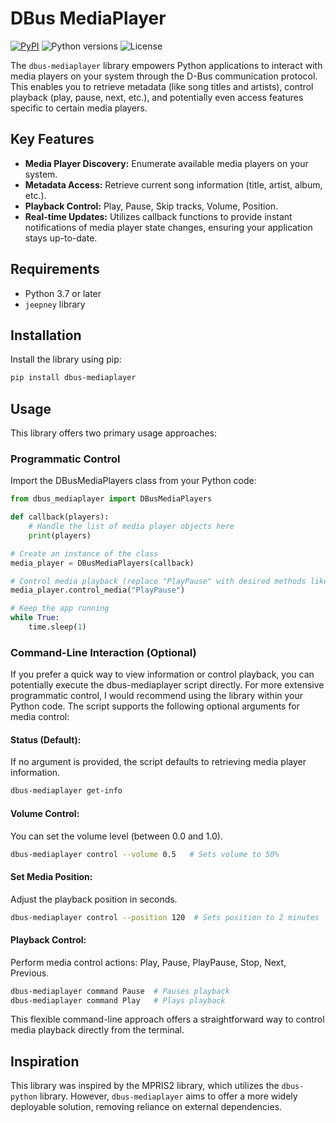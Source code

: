 # DBus MediaPlayer

[![PyPI](https://img.shields.io/pypi/v/dbus-mediaplayer.svg)](https://pypi.python.org/pypi/dbus-mediaplayer)
![Python versions](https://img.shields.io/pypi/pyversions/dbus-mediaplayer.svg)
![License](https://img.shields.io/pypi/l/dbus-mediaplayer.svg)

The `dbus-mediaplayer` library empowers Python applications to interact with media players on your system through the D-Bus communication protocol. This enables you to retrieve metadata (like song titles and artists), control playback (play, pause, next, etc.), and potentially even access features specific to certain media players.


## Key Features

* **Media Player Discovery:** Enumerate available media players on your system.
* **Metadata Access:** Retrieve current song information (title, artist, album, etc.).
* **Playback Control:** Play, Pause, Skip tracks, Volume, Position.
* **Real-time Updates:** Utilizes callback functions to provide instant notifications of media player state changes, ensuring your application stays up-to-date.

## Requirements

* Python 3.7 or later
* `jeepney` library

## Installation

Install the library using pip:

```bash
pip install dbus-mediaplayer
```


## Usage

This library offers two primary usage approaches:


### Programmatic Control

Import the DBusMediaPlayers class from your Python code:

```python
from dbus_mediaplayer import DBusMediaPlayers

def callback(players):
    # Handle the list of media player objects here
    print(players)

# Create an instance of the class
media_player = DBusMediaPlayers(callback)

# Control media playback (replace "PlayPause" with desired methods like "Play", "Pause", "Next", etc.)
media_player.control_media("PlayPause")

# Keep the app running
while True:
    time.sleep(1)
```


### Command-Line Interaction (Optional)

If you prefer a quick way to view information or control playback, you can potentially execute the dbus-mediaplayer script directly. For more extensive programmatic control, I would recommend using the library within your Python code.
The script supports the following optional arguments for media control:

#### Status (Default):
If no argument is provided, the script defaults to retrieving media player information.
```bash
dbus-mediaplayer get-info
```

#### Volume Control:
You can set the volume level (between 0.0 and 1.0).
```bash
dbus-mediaplayer control --volume 0.5   # Sets volume to 50%
```

#### Set Media Position:
Adjust the playback position in seconds.
```bash
dbus-mediaplayer control --position 120  # Sets position to 2 minutes
```

#### Playback Control:
Perform media control actions: Play, Pause, PlayPause, Stop, Next, Previous.
``` bash
dbus-mediaplayer command Pause  # Pauses playback
dbus-mediaplayer command Play   # Plays playback
```

This flexible command-line approach offers a straightforward way to control media playback directly from the terminal.


## Inspiration
This library was inspired by the MPRIS2 library, which utilizes the `dbus-python` library. However, `dbus-mediaplayer` aims to offer a more widely deployable solution, removing reliance on external dependencies.
